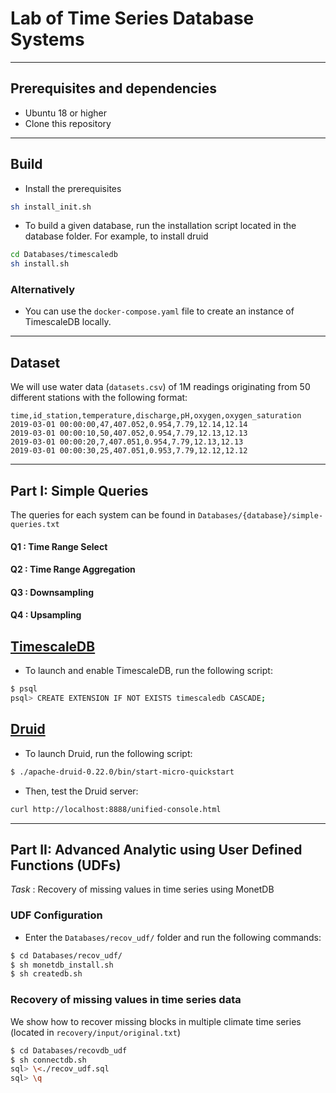 # Lab of Time Series Database Systems

___
## Prerequisites and dependencies

- Ubuntu 18 or higher
- Clone this repository

___
## Build

- Install the prerequisites

```bash
sh install_init.sh
```

- To build a given database, run the installation script located in the database folder. For example, to install druid

```bash
cd Databases/timescaledb
sh install.sh
```
### Alternatively
- You can use the `docker-compose.yaml` file to create an instance of TimescaleDB locally. 
___
## Dataset

We will use water data (```datasets.csv```) of 1M readings originating from 50 different stations with the following format: 

```
time,id_station,temperature,discharge,pH,oxygen,oxygen_saturation
2019-03-01 00:00:00,47,407.052,0.954,7.79,12.14,12.14
2019-03-01 00:00:10,50,407.052,0.954,7.79,12.13,12.13
2019-03-01 00:00:20,7,407.051,0.954,7.79,12.13,12.13
2019-03-01 00:00:30,25,407.051,0.953,7.79,12.12,12.12
```

___
## Part I: Simple Queries

The queries for each system can be found in ```Databases/{database}/simple-queries.txt```

#### Q1 : Time Range Select 
#### Q2 : Time Range Aggregation 
#### Q3 :  Downsampling
#### Q4 : Upsampling


## [TimescaleDB](https://docs.timescale.com/timescaledb/latest/getting-started/#let-x27-s-get-up-and-running)

- To launch and enable TimescaleDB, run the following script:  
``` bash 
$ psql
psql> CREATE EXTENSION IF NOT EXISTS timescaledb CASCADE;
```

## [Druid](https://druid.apache.org/docs/latest/design/index.html)

- To launch Druid, run the following script: 

``` bash 
$ ./apache-druid-0.22.0/bin/start-micro-quickstart
```

- Then, test the Druid server: 

``` bash 
curl http://localhost:8888/unified-console.html
```  


___
## Part II: Advanced Analytic using User Defined Functions (UDFs) 

*Task* : Recovery of missing values in time series using MonetDB


### UDF Configuration 

- Enter the ```Databases/recov_udf/``` folder and run the following commands:


``` bash 
$ cd Databases/recov_udf/
$ sh monetdb_install.sh
$ sh createdb.sh
```

### Recovery of missing values in time series data

We show how to recover missing blocks in multiple climate time series (located in `recovery/input/original.txt`)

``` bash
$ cd Databases/recovdb_udf
$ sh connectdb.sh
sql> \<./recov_udf.sql
sql> \q
```
